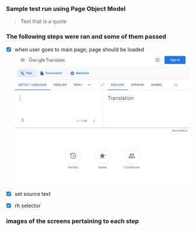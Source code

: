 ### Sample test run using Page Object Model

> Text that is a quote

### The following steps were ran and some of them passed
- [x] when user goes to main page, page should be loaded
  ![This is an image](https://github.com/xaverrevax/simple_pom/blob/main/data/193454.521_at_the_target.png)
- [X] set source text
- [X] rh selector



### images of the screens pertaining to each step

